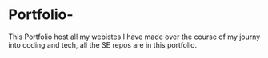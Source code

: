 ﻿# Portfolio-

This Portfolio host all my webistes I have made over the course of my journy into coding and tech, all the SE repos are in this portfolio.
